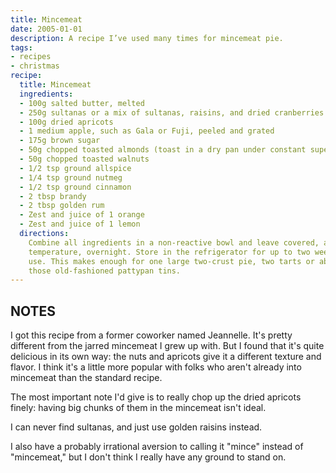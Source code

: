 ```yaml
---
title: Mincemeat
date: 2005-01-01
description: A recipe I’ve used many times for mincemeat pie.
tags:
- recipes
- christmas
recipe:
  title: Mincemeat
  ingredients:
  - 100g salted butter, melted
  - 250g sultanas or a mix of sultanas, raisins, and dried cranberries
  - 100g dried apricots
  - 1 medium apple, such as Gala or Fuji, peeled and grated
  - 175g brown sugar
  - 50g chopped toasted almonds (toast in a dry pan under constant supervision)
  - 50g chopped toasted walnuts
  - 1/2 tsp ground allspice
  - 1/4 tsp ground nutmeg
  - 1/2 tsp ground cinnamon
  - 2 tbsp brandy
  - 2 tbsp golden rum
  - Zest and juice of 1 orange
  - Zest and juice of 1 lemon
  directions:
    Combine all ingredients in a non-reactive bowl and leave covered, at room
    temperature, overnight. Store in the refrigerator for up to two weeks before
    use. This makes enough for one large two-crust pie, two tarts or about six of
    those old-fashioned pattypan tins.
---
```


## NOTES

I got this recipe from a former coworker named Jeannelle. It's pretty different from the jarred mincemeat I grew up with. But I found that it's quite delicious in its own way: the nuts and apricots give it a different texture and flavor. I think it's a little more popular with folks who aren't already into mincemeat than the standard recipe.

The most important note I'd give is to really chop up the dried apricots finely: having big chunks of them in the mincemeat isn't ideal.

I can never find sultanas, and just use golden raisins instead.

I also have a probably irrational aversion to calling it "mince" instead of "mincemeat," but I don't think I really have any ground to stand on.
